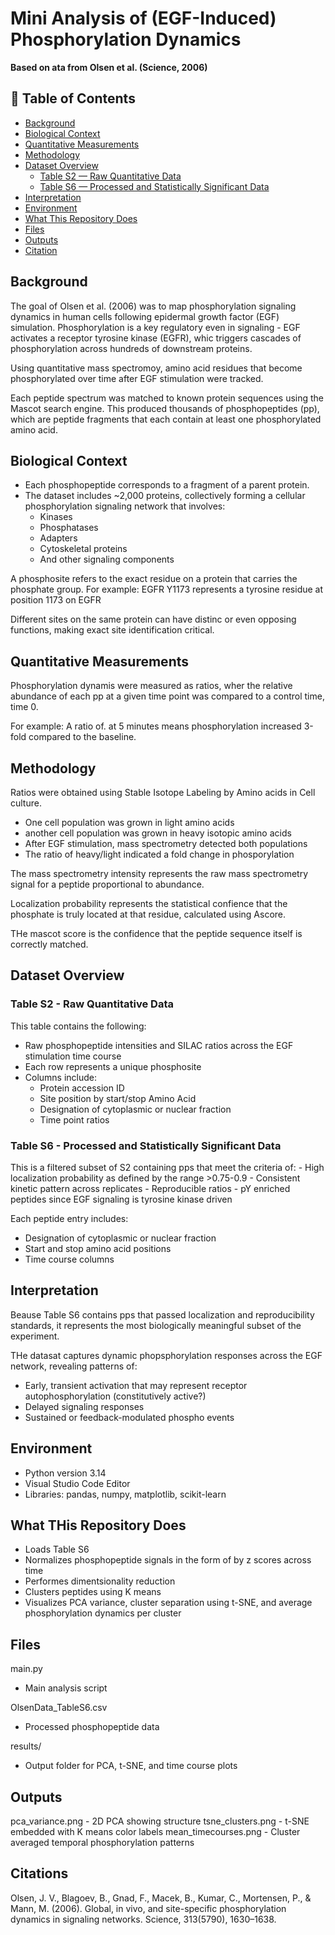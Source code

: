 # Mini Analysis of (EGF-Induced) Phosphorylation Dynamics

**Based on ata from Olsen et al. (Science, 2006)**

## 📑 Table of Contents

- [Background](#background)
- [Biological Context](#biological-context)
- [Quantitative Measurements](#quantitative-measurements)
- [Methodology](#methodology)
- [Dataset Overview](#dataset-overview)
  - [Table S2 — Raw Quantitative Data](#table-s2---raw-quantitative-data)
  - [Table S6 — Processed and Statistically Significant Data](#table-s6---processed-and-statistically-significant-data)
- [Interpretation](#interpretation)
- [Environment](#environment)
- [What This Repository Does](#what-this-repository-does)
- [Files](#files)
- [Outputs](#outputs)
- [Citation](#citation)

## Background

The goal of Olsen et al. (2006) was to map phosphorylation signaling dynamics in human cells following epidermal growth factor (EGF) simulation. Phosphorylation is a key regulatory even in signaling - EGF activates a receptor tyrosine kinase (EGFR), whic triggers cascades of phosphorylation across hundreds of downstream proteins.

Using quantitative mass spectromoy, amino acid residues that become phosphorylated over time after EGF stimulation were tracked.

Each peptide spectrum was matched to known protein sequences using the Mascot search engine. This produced thousands of phosphopeptides (pp), which are peptide fragments that each contain at least one phosphorylated amino acid.

## Biological Context

- Each phosphopeptide corresponds to a fragment of a parent protein.
- The dataset includes ~2,000 proteins, collectively forming a cellular phosphorylation signaling network that involves:
  - Kinases
  - Phosphatases
  - Adapters
  - Cytoskeletal proteins
  - And other signaling components

A phosphosite refers to the exact residue on a protein that carries the phosphate group. For example:
EGFR Y1173 represents a tyrosine residue at position 1173 on EGFR

Different sites on the same protein can have distinc or even opposing functions, making exact site identification critical.

## Quantitative Measurements

Phosphorylation dynamis were measured as ratios, wher the relative abundance of each pp at a given time point was compared to a control time, time 0.

For example: A ratio of. at 5 minutes means phosphorylation increased 3-fold compared to the baseline.

## Methodology

Ratios were obtained using Stable Isotope Labeling by Amino acids in Cell culture.

- One cell population was grown in light amino acids
- another cell population was grown in heavy isotopic amino acids
- After EGF stimulation, mass spectrometry detected both populations
- The ratio of heavy/light indicated a fold change in phosporylation

The mass spectrometry intensity represents the raw mass spectrometry signal for a peptide proportional to abundance.

Localization probability represents the statistical confience that the phosphate is truly located at that residue, calculated using Ascore.

THe mascot score is the confidence that the peptide sequence itself is correctly matched.

## Dataset Overview

### Table S2 - Raw Quantitative Data

This table contains the following:

- Raw phosphopeptide intensities and SILAC ratios across the EGF stimulation time course
- Each row represents a unique phosphosite
- Columns include:
  - Protein accession ID
  - Site position by start/stop Amino Acid
  - Designation of cytoplasmic or nuclear fraction
  - Time point ratios

### Table S6 - Processed and Statistically Significant Data

This is a filtered subset of S2 containing pps that meet the criteria of: - High localization probability as defined by the range >0.75-0.9 - Consistent kinetic pattern across replicates - Reproducible ratios - pY enriched peptides since EGF signaling is tyrosine kinase driven

Each peptide entry includes:

- Designation of cytoplasmic or nuclear fraction
- Start and stop amino acid positions
- Time course columns

## Interpretation

Beause Table S6 contains pps that passed localization and reproducibility standards, it represents the most biologically meaningful subset of the experiment.

THe datasat captures dynamic phopsphorylation responses across the EGF network, revealing patterns of:

- Early, transient activation that may represent receptor autophosphorylation (constitutively active?)
- Delayed signaling responses
- Sustained or feedback-modulated phospho events

## Environment

- Python version 3.14
- Visual Studio Code Editor
- Libraries: pandas, numpy, matplotlib, scikit-learn

## What THis Repository Does

- Loads Table S6
- Normalizes phosphopeptide signals in the form of by z scores across time
- Performes dimentsionality reduction
- Clusters peptides using K means
- Visualizes PCA variance, cluster separation using t-SNE, and average phosphorylation dynamics per cluster

## Files

main.py

- Main analysis script

OlsenData_TableS6.csv

- Processed phosphopeptide data

results/

- Output folder for PCA, t-SNE, and time course plots

## Outputs

pca_variance.png - 2D PCA showing structure
tsne_clusters.png - t-SNE embedded with K means color labels
mean_timecourses.png - Cluster averaged temporal phosphorylation patterns

## Citations

Olsen, J. V., Blagoev, B., Gnad, F., Macek, B., Kumar, C., Mortensen, P., & Mann, M. (2006).
Global, in vivo, and site-specific phosphorylation dynamics in signaling networks. Science, 313(5790), 1630–1638.
